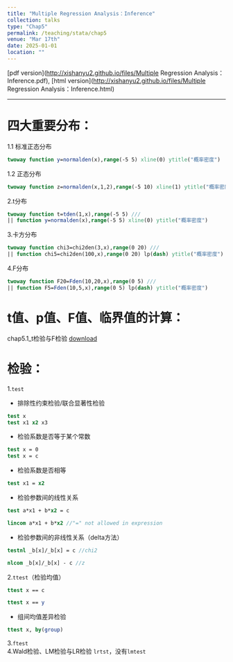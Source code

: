 ```yaml
---
title: "Multiple Regression Analysis：Inference"
collection: talks
type: "Chap5"
permalink: /teaching/stata/chap5
venue: "Mar 17th"
date: 2025-01-01
location: ""
---
```


[pdf version](http://xishanyu2.github.io/files/Multiple Regression Analysis：Inference.pdf), [html version](http://xishanyu2.github.io/files/Multiple Regression Analysis：Inference.html)

---

# 四大重要分布：

1.1 标准正态分布
```stata
twoway function y=normalden(x),range(-5 5) xline(0) ytitle("概率密度")
```

1.2 正态分布
```stata
twoway function z=normalden(x,1,2),range(-5 10) xline(1) ytitle("概率密度")
```

2.t分布
```stata
twoway function t=tden(1,x),range(-5 5) ///
|| function y=normalden(x),range(-5 5) xline(0) ytitle("概率密度")
```

3.卡方分布
```stata
twoway function chi3=chi2den(3,x),range(0 20) ///
|| function chi5=chi2den(100,x),range(0 20) lp(dash) ytitle("概率密度")
```

4.F分布
```stata
twoway function F20=Fden(10,20,x),range(0 5) ///
|| function F5=Fden(10,5,x),range(0 5) lp(dash) ytitle("概率密度")
```

# t值、p值、F值、临界值的计算：

chap5.1_t检验与F检验 [download](http://xishanyu2.github.io/files/chap5_upload.do)

# 检验：
1.`test`
- 排除性约束检验/联合显著性检验
```stata
test x
test x1 x2 x3
```

- 检验系数是否等于某个常数
```stata
test x = 0
test x = c
```

- 检验系数是否相等
```stata
test x1 = x2
```

- 检验参数间的线性关系
```stata
test a*x1 + b*x2 = c
```

```stata
lincom a*x1 + b*x2 //"=" not allowed in expression
```

- 检验参数间的非线性关系（delta方法）
```stata
testnl _b[x]/_b[x] = c //chi2
```

```stata
nlcom _b[x]/_b[x] - c //z
```

2.`ttest`（检验均值）
```stata
ttest x == c
```

```stata
ttest x == y
```

- 组间均值差异检验
```stata
ttest x, by(group)
```

3.`ftest`  
4.Wald检验、LM检验与LR检验
`lrtst`，没有`lmtest`

